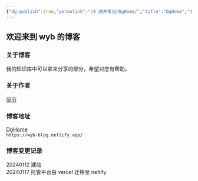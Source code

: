 ```yaml
---
{"dg-publish":true,"permalink":"/8 速开笔记/DgHome/","title":"DgHome","tags":["gardenEntry","gardenEntry"]}
---
```


## 欢迎来到 wyb 的博客

### 关于博客
我的知识库中可以拿来分享的部分，希望对您有帮助。
### 关于作者
[简历](../1%20工作与赚钱/评优与升学/简历/简历.md)
### 博客地址
[DgHome](https://wyb-blog.netlify.app/)  
`https://wyb-blog.netlify.app/`
### 博客变更记录
20240112 建站  
20240117 托管平台由 vercel 迁移至 netlify